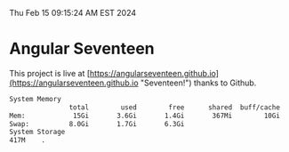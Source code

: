 Thu Feb 15 09:15:24 AM EST 2024

# Angular Seventeen


This project is live at [https://angularseventeen.github.io](https://angularseventeen.github.io "Seventeen!") thanks to Github.

```bash
System Memory
               total        used        free      shared  buff/cache   available
Mem:            15Gi       3.6Gi       1.4Gi       367Mi        10Gi        11Gi
Swap:          8.0Gi       1.7Gi       6.3Gi
System Storage
417M	.
